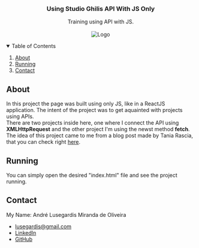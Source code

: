 <br />
<p align="center">

  <h3 align="center">Using Studio Ghilis API With JS Only</h3>

  <p align="center">
    Training using API with JS.
    <br />
    <br />
    <img src="_README.md/app.gif" alt="Logo">
  </p>
</p>

<details open="open">
  <summary>Table of Contents</summary>
  <ol>
    <li><a href="#about">About</a></li>
    <li><a href="#running">Running</a></li>
    <li><a href="#contact">Contact</a></li>
  </ol>
</details>

## About
In this project the page was built using only JS, like in a ReactJS application. The intent of the project was to get aquainted with projects using APIs.
<br />
There are two projects inside here, one where I connect the API using <strong>XMLHttpRequest</strong> and the other project I'm using the newst method <strong>fetch</strong>.
<br />
The idea of this project came to me from a blog post made by Tania Rascia, that you can check right [here](https://www.taniarascia.com/how-to-connect-to-an-api-with-javascript/).

## Running
You can simply open the desired "index.html" file and see the project running.

## Contact
My Name: André Lusegardis Miranda de Oliveira
  * lusegardis@gmail.com
  * [LinkedIn](https://www.linkedin.com/in/andr%C3%A9-lusegardis/)
  * [GitHub](https://github.com/MestreALMO)
